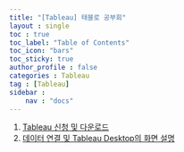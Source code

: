 ```yaml
---
title: "[Tableau] 태블로 공부회"
layout : single
toc : true
toc_label: "Table of Contents"
toc_icon: "bars"
toc_sticky: true
author_profile : false
categories : Tableau
tag : [Tableau]
sidebar :
    nav : "docs"
---
```


1. [Tableau 신청 및 다운로드](../tableau-install)
2. [데이터 연결 및 Tableau Desktop의 화면 설명](../tableau2)